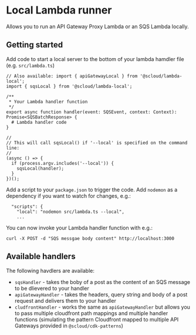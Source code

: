 # Local Lambda runner

Allows you to run an API Gateway Proxy Lambda or an SQS Lambda locally.

## Getting started

Add code to start a local server to the bottom of your lambda hamdler file (e.g. `src/lambda.ts`)

```
// Also available: import { apiGatewayLocal } from '@scloud/lambda-local';
import { sqsLocal } from '@scloud/lambda-local';

/**
 * Your Lambda handler function
 */
export async function handler(event: SQSEvent, context: Context): Promise<SQSBatchResponse> {
  # Lambda handler code
}

//
// This will call sqsLocal() if '--local' is specified on the command line:
//
(async () => {
  if (process.argv.includes('--local')) {
    sqsLocal(handler);
  }
})();
```

Add a script to your `package.json` to trigger the code. Add `nodemon` as a dependency if you want to watch for changes, e.g.:

```
  "scripts": {
    "local": "nodemon src/lambda.ts --local",
    ...
```

You can now invoke your Lambda handler function with e.g.:

`curl -X POST -d "SQS messgae body content" http://localhost:3000`

## Available handlers

The following havdlers are available:

 * `sqsHandler` - takes the boby of a post as the content of an SQS message to be dlievered to your handler
 * `apiGatewayHandler` - takes the headers, query string and body of a post request and delivers them to your handler
 * `cludfrontHandler` - works the same as `apiGatewayHandler` but allows you to pass multiple cloudfront path mappings and multiple handler functions (simulating the pattern Cloudfront mapped to multiple API Gateways provided in `@scloud/cdk-patterns`)
